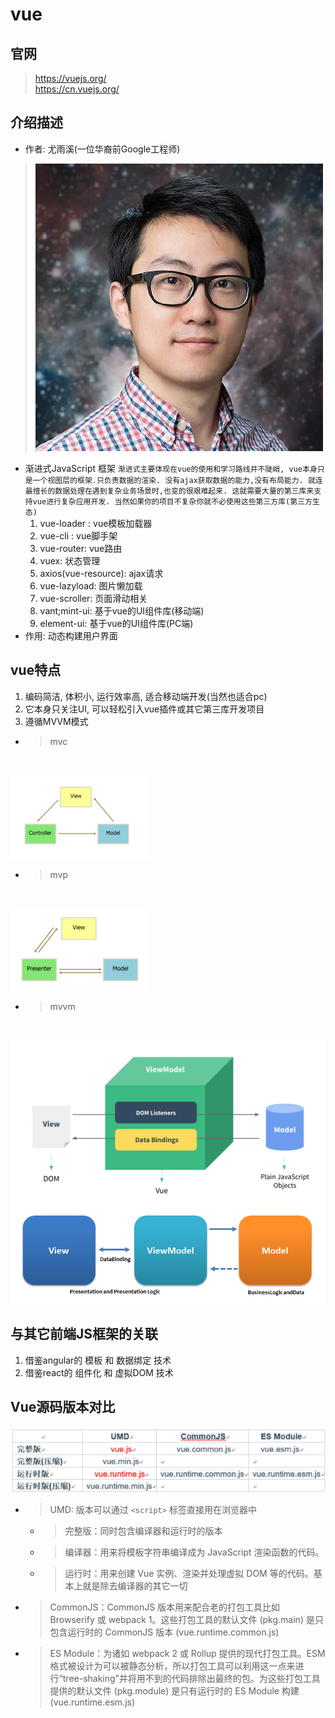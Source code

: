 # vue
## 官网
  >  https://vuejs.org/    
  >  https://cn.vuejs.org/
## 介绍描述
   - 作者: 尤雨溪(一位华裔前Google工程师)
   > ![尤雨溪](img/yyx.jpg)
   - 渐进式JavaScript 框架
    ```
        渐进式主要体现在vue的使用和学习路线并不陡峭,
        vue本身只是一个视图层的框架.只负责数据的渲染.
        没有ajax获取数据的能力,没有布局能力.
        就连最擅长的数据处理在遇到复杂业务场景时,也变的很艰难起来.
        这就需要大量的第三库来支持vue进行复杂应用开发.
        当然如果你的项目不复杂你就不必使用这些第三方库(第三方生态)
    ```   
       1. vue-loader : vue模板加载器
       1. vue-cli   :   vue脚手架 
       1. vue-router:   vue路由	    
       1. vuex: 状态管理
       1. axios(vue-resource): ajax请求				
       1. vue-lazyload: 图片懒加载	
       1. vue-scroller: 页面滑动相关			
       1. vant;mint-ui: 基于vue的UI组件库(移动端)
       1. element-ui: 基于vue的UI组件库(PC端)
   - 作用: 动态构建用户界面 
## vue特点
 1.	编码简洁, 体积小, 运行效率高, 适合移动端开发(当然也适合pc)
 1.	它本身只关注UI, 可以轻松引入vue插件或其它第三库开发项目
 1.	遵循MVVM模式
  - > mvc
    <br/>  
  ![mvc](img/mvc.jpg)
  - > mvp
    <br/>
  ![mvp](img/mvp.jpg)
  - > mvvm
    <br/>
  ![mvvm](img/mvvn.png)
  ![mvvm](img/mvvm.png)
    
    
## 与其它前端JS框架的关联  
 1.	借鉴angular的 模板 和 数据绑定  技术
 1.	借鉴react的 组件化 和 虚拟DOM 技术

## Vue源码版本对比
  ![版本](img/版本.png)
  - > UMD: 版本可以通过 `<script>` 标签直接用在浏览器中
    - > 完整版：同时包含编译器和运行时的版本
    - > 编译器：用来将模板字符串编译成为 JavaScript 渲染函数的代码。
    - > 运行时：用来创建 Vue 实例、渲染并处理虚拟 DOM 等的代码。基本上就是除去编译器的其它一切
  - > CommonJS：CommonJS 版本用来配合老的打包工具比如 Browserify 或 webpack 1。这些打包工具的默认文件 (pkg.main) 是只包含运行时的 CommonJS 版本 (vue.runtime.common.js)
  - > ES Module：为诸如 webpack 2 或 Rollup 提供的现代打包工具。ESM 格式被设计为可以被静态分析，所以打包工具可以利用这一点来进行“tree-shaking”并将用不到的代码排除出最终的包。为这些打包工具提供的默认文件 (pkg.module) 是只有运行时的 ES Module 构建 (vue.runtime.esm.js)


  

   







